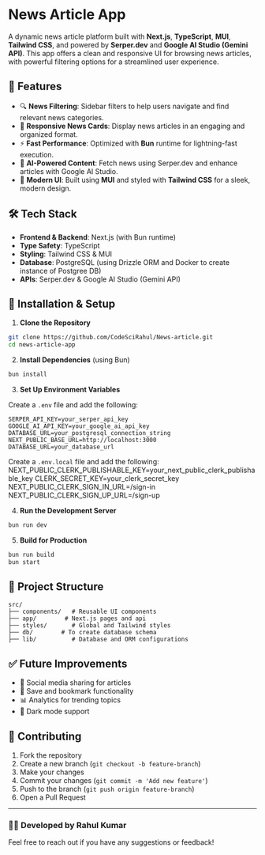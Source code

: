 # News Article App

A dynamic news article platform built with **Next.js**, **TypeScript**, **MUI**, **Tailwind CSS**, and powered by **Serper.dev** and **Google AI Studio (Gemini API)**. This app offers a clean and responsive UI for browsing news articles, with powerful filtering options for a streamlined user experience.

## 🚀 Features

- 🔍 **News Filtering**: Sidebar filters to help users navigate and find relevant news categories.
- 📰 **Responsive News Cards**: Display news articles in an engaging and organized format.
- ⚡ **Fast Performance**: Optimized with **Bun** runtime for lightning-fast execution.
- 🤖 **AI-Powered Content**: Fetch news using Serper.dev and enhance articles with Google AI Studio.
- 🎨 **Modern UI**: Built using **MUI** and styled with **Tailwind CSS** for a sleek, modern design.

## 🛠️ Tech Stack

- **Frontend & Backend**: Next.js (with Bun runtime)
- **Type Safety**: TypeScript
- **Styling**: Tailwind CSS & MUI
- **Database**: PostgreSQL (using Drizzle ORM and Docker to create instance of Postgree DB)
- **APIs**: Serper.dev & Google AI Studio (Gemini API)

## 🔧 Installation & Setup

1. **Clone the Repository**

```bash
git clone https://github.com/CodeSciRahul/News-article.git
cd news-article-app
```

2. **Install Dependencies** (using Bun)

```bash
bun install
```

3. **Set Up Environment Variables**

Create a `.env` file and add the following:

```
SERPER_API_KEY=your_serper_api_key
GOOGLE_AI_API_KEY=your_google_ai_api_key
DATABASE_URL=your_postgresql_connection_string
NEXT_PUBLIC_BASE_URL=http://localhost:3000
DATABASE_URL=your_database_url
```
Create a `.env.local` file and add the following:
NEXT_PUBLIC_CLERK_PUBLISHABLE_KEY=your_next_public_clerk_publishable_key
CLERK_SECRET_KEY=your_clerk_secret_key
NEXT_PUBLIC_CLERK_SIGN_IN_URL=/sign-in
NEXT_PUBLIC_CLERK_SIGN_UP_URL=/sign-up

4. **Run the Development Server**

```bash
bun run dev
```

5. **Build for Production**

```bash
bun run build
bun start
```

## 📂 Project Structure

```
src/
├── components/   # Reusable UI components
├── app/        # Next.js pages and api
├── styles/       # Global and Tailwind styles
├── db/        # To create database schema
├── lib/          # Database and ORM configurations
```

## ✅ Future Improvements

- 🔗 Social media sharing for articles
- 💾 Save and bookmark functionality
- 📊 Analytics for trending topics
- 🌙 Dark mode support

## 🙌 Contributing

1. Fork the repository
2. Create a new branch (`git checkout -b feature-branch`)
3. Make your changes
4. Commit your changes (`git commit -m 'Add new feature'`)
5. Push to the branch (`git push origin feature-branch`)
6. Open a Pull Request


---

### 👨‍💻 Developed by Rahul Kumar

Feel free to reach out if you have any suggestions or feedback!

